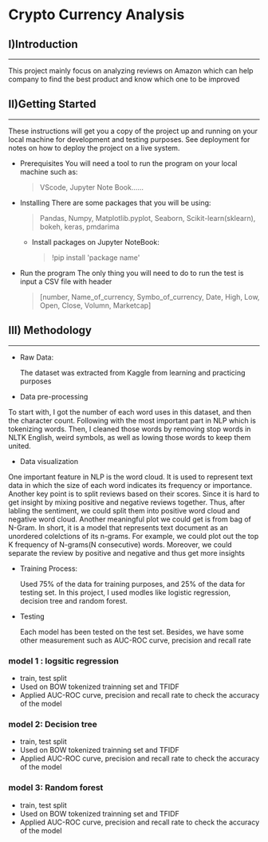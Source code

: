 # Crypto Currency Analysis
## I)Introduction
---
This project mainly focus on analyzing reviews on Amazon which can help company to find the best product and know which one to be improved


## II)Getting Started
---
These instructions will get you a copy of the project up and running on your local machine for development and testing purposes. See deployment for notes on how to deploy the project on a live system.


- Prerequisites
    You will need a tool to run the program on your local machine such as:
    > VScode, Jupyter Note Book......

 
- Installing
    There are some packages that you will be using:
    > Pandas, Numpy, Matplotlib.pyplot, Seaborn, Scikit-learn(sklearn), bokeh, keras, pmdarima
    - Install packages on Jupyter NoteBook:
      > !pip install 'package name'


- Run the program
    The only thing you will need to do to run the test is input a CSV file with header 
    >[number, Name_of_currency, Symbo_of_currency, Date, High, Low, Open, Close, Volumn, Marketcap]


## III) Methodology
---
- Raw Data:
  
  The dataset was extracted from Kaggle from learning and practicing purposes


- Data pre-processing

To start with, I got the number of each word uses in this dataset, and then the character count. Following with the most important part in NLP which is tokenizing words. Then, I cleaned those words by removing 
stop words in NLTK English, weird symbols, as well as lowing those words to keep them united.

- Data visualization
  
 One important feature in NLP is the word cloud. It is used to represent text data in which the size of each word indicates its frequency or importance. Another key point is to split reviews based on their scores. Since it is
hard to get insight by mixing positive and negative reviews together. Thus, after labling the sentiment, we could split them into positive word cloud and negative word cloud.
Another meaningful plot we could get is from bag of N-Gram. In short, it is a model that represents text document as an unordered colelctions of its n-grams. For example, we could plot out the top K frequency of 
N-grams(N consecutive) words. Moreover, we could separate the review by positive and negative and thus get more insights

- Training Process:

  Used 75% of the data for training purposes, and 25% of the data for testing set.
  In this project, I used modles like logistic regression, decision tree and random forest. 


- Testing

  Each model has been tested on the test set. Besides, we have some other measurement such as AUC-ROC curve, precision and recall rate 


### model 1 : logsitic regression
  - train, test split
  - Used on BOW tokenized trainning set and TFIDF 
  - Applied AUC-ROC curve, precision and recall rate to check the accuracy of the model 

### model 2: Decision tree
  - train, test split
  - Used on BOW tokenized trainning set and TFIDF 
  - Applied AUC-ROC curve, precision and recall rate to check the accuracy of the model 


### model 3: Random forest
  - train, test split
  - Used on BOW tokenized trainning set and TFIDF 
  - Applied AUC-ROC curve, precision and recall rate to check the accuracy of the model 



